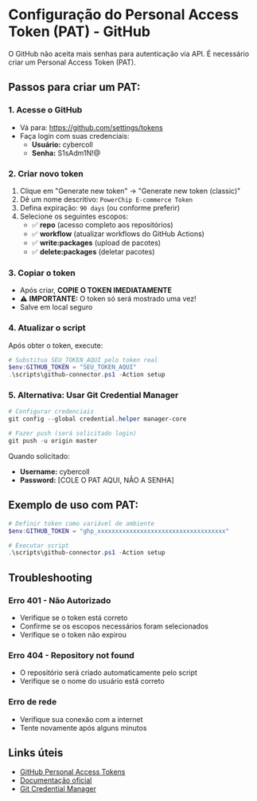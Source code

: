 # Configuração do Personal Access Token (PAT) - GitHub

O GitHub não aceita mais senhas para autenticação via API. É necessário criar um Personal Access Token (PAT).

## Passos para criar um PAT:

### 1. Acesse o GitHub
- Vá para: https://github.com/settings/tokens
- Faça login com suas credenciais:
  - **Usuário:** cybercoll
  - **Senha:** S1sAdm1N!@

### 2. Criar novo token
1. Clique em "Generate new token" → "Generate new token (classic)"
2. Dê um nome descritivo: `PowerChip E-commerce Token`
3. Defina expiração: `90 days` (ou conforme preferir)
4. Selecione os seguintes escopos:
   - ✅ **repo** (acesso completo aos repositórios)
   - ✅ **workflow** (atualizar workflows do GitHub Actions)
   - ✅ **write:packages** (upload de pacotes)
   - ✅ **delete:packages** (deletar pacotes)

### 3. Copiar o token
- Após criar, **COPIE O TOKEN IMEDIATAMENTE**
- ⚠️ **IMPORTANTE:** O token só será mostrado uma vez!
- Salve em local seguro

### 4. Atualizar o script
Após obter o token, execute:

```powershell
# Substitua SEU_TOKEN_AQUI pelo token real
$env:GITHUB_TOKEN = "SEU_TOKEN_AQUI"
.\scripts\github-connector.ps1 -Action setup
```

### 5. Alternativa: Usar Git Credential Manager

```powershell
# Configurar credenciais
git config --global credential.helper manager-core

# Fazer push (será solicitado login)
git push -u origin master
```

Quando solicitado:
- **Username:** cybercoll
- **Password:** [COLE O PAT AQUI, NÃO A SENHA]

## Exemplo de uso com PAT:

```powershell
# Definir token como variável de ambiente
$env:GITHUB_TOKEN = "ghp_xxxxxxxxxxxxxxxxxxxxxxxxxxxxxxxxxxxx"

# Executar script
.\scripts\github-connector.ps1 -Action setup
```

## Troubleshooting

### Erro 401 - Não Autorizado
- Verifique se o token está correto
- Confirme se os escopos necessários foram selecionados
- Verifique se o token não expirou

### Erro 404 - Repository not found
- O repositório será criado automaticamente pelo script
- Verifique se o nome do usuário está correto

### Erro de rede
- Verifique sua conexão com a internet
- Tente novamente após alguns minutos

## Links úteis
- [GitHub Personal Access Tokens](https://github.com/settings/tokens)
- [Documentação oficial](https://docs.github.com/en/authentication/keeping-your-account-and-data-secure/creating-a-personal-access-token)
- [Git Credential Manager](https://github.com/GitCredentialManager/git-credential-manager)